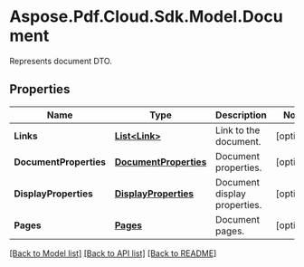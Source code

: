 ﻿# Aspose.Pdf.Cloud.Sdk.Model.Document
Represents document DTO.

## Properties

Name | Type | Description | Notes
------------ | ------------- | ------------- | -------------
**Links** | [**List&lt;Link&gt;**](Link.md) | Link to the document. | [optional] 
**DocumentProperties** | [**DocumentProperties**](DocumentProperties.md) | Document properties. | [optional] 
**DisplayProperties** | [**DisplayProperties**](DisplayProperties.md) | Document display properties. | [optional] 
**Pages** | [**Pages**](Pages.md) | Document pages. | [optional] 

[[Back to Model list]](../README.md#documentation-for-models) [[Back to API list]](../README.md#documentation-for-api-endpoints) [[Back to README]](../README.md)

